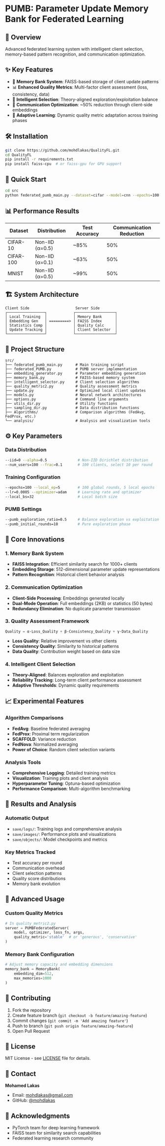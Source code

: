 # PUMB: Parameter Update Memory Bank for Federated Learning

## 🚀 Overview

Advanced federated learning system with intelligent client selection, memory-based pattern recognition, and communication optimization.

## ✨ Key Features

- 🧠 **Memory Bank System**: FAISS-based storage of client update patterns
- 📊 **Enhanced Quality Metrics**: Multi-factor client assessment (loss, consistency, data)
- 🎯 **Intelligent Selection**: Theory-aligned exploration/exploitation balance
- 📡 **Communication Optimization**: ~50% reduction through client-side embeddings
- 🔄 **Adaptive Learning**: Dynamic quality metric adaptation across training phases

## 🛠️ Installation

```bash
git clone https://github.com/mohdlakas/QualityFL.git
cd QualityFL
pip install -r requirements.txt
pip install faiss-cpu  # or faiss-gpu for GPU support
```

## 🚀 Quick Start

```bash
cd src
python federated_pumb_main.py --dataset=cifar --model=cnn --epochs=100 --num_users=100 --frac=0.1 --local_ep=5 --local_bs=32 --lr=0.0005 --iid=0 --alpha=0.5
```

## 📊 Performance Results

| Dataset | Distribution | Test Accuracy | Communication Reduction |
|---------|-------------|---------------|------------------------|
| CIFAR-10 | Non-IID (α=0.5) | ~85% | 50% |
| CIFAR-100 | Non-IID (α=0.1) | ~63% | 50% |
| MNIST | Non-IID (α=0.5) | ~99% | 50% |

## 🏗️ System Architecture

```
Client Side                     Server Side
┌─────────────────┐            ┌──────────────────┐
│ Local Training  │            │ Memory Bank      │
│ Embedding Gen   │ =========> │ FAISS Index      │
│ Statistics Comp │            │ Quality Calc     │
│ Update Tracking │            │ Client Selector  │
└─────────────────┘            └──────────────────┘
```

## 📁 Project Structure

```
src/
├── federated_pumb_main.py      # Main training script
├── federated_PUMB.py           # PUMB server implementation  
├── embedding_generator.py      # Parameter embedding generation
├── memory_bank.py              # FAISS-based memory system
├── intelligent_selector.py     # Client selection algorithms
├── quality_metric2.py          # Quality assessment metrics
├── update.py                   # Optimized local client updates
├── models.py                   # Neural network architectures
├── options.py                  # Command line arguments
├── utils_dir.py                # Utility functions
├── sampling_dir.py             # Data distribution functions
├── Algorithms/                 # Comparison algorithms (FedAvg, FedProx, etc.)
└── analysis/                   # Analysis and visualization tools
```

## ⚙️ Key Parameters

### Data Distribution
```bash
--iid=0 --alpha=0.5              # Non-IID Dirichlet distribution
--num_users=100 --frac=0.1       # 100 clients, select 10 per round
```

### Training Configuration
```bash
--epochs=100 --local_ep=5        # 100 global rounds, 5 local epochs
--lr=0.0005 --optimizer=adam     # Learning rate and optimizer
--local_bs=32                    # Local batch size
```

### PUMB Settings
```bash
--pumb_exploration_ratio=0.5     # Balance exploration vs exploitation
--pumb_initial_rounds=10         # Pure exploration phase
```

## 🔬 Core Innovations

### 1. Memory Bank System
- **FAISS Integration**: Efficient similarity search for 1000+ clients
- **Embedding Storage**: 512-dimensional parameter update representations
- **Pattern Recognition**: Historical client behavior analysis

### 2. Communication Optimization
- **Client-Side Processing**: Embeddings generated locally
- **Dual-Mode Operation**: Full embeddings (2KB) or statistics (50 bytes)
- **Redundancy Elimination**: No duplicate parameter transmission

### 3. Quality Assessment Framework
```python
Quality = α·Loss_Quality + β·Consistency_Quality + γ·Data_Quality
```
- **Loss Quality**: Relative improvement vs other clients
- **Consistency Quality**: Similarity to historical patterns  
- **Data Quality**: Contribution weight based on data size

### 4. Intelligent Client Selection
- **Theory-Aligned**: Balances exploration and exploitation
- **Reliability Tracking**: Long-term client performance assessment
- **Adaptive Thresholds**: Dynamic quality requirements

## 📈 Experimental Features

### Algorithm Comparisons
- **FedAvg**: Baseline federated averaging
- **FedProx**: Proximal term regularization
- **SCAFFOLD**: Variance reduction
- **FedNova**: Normalized averaging
- **Power of Choice**: Random client selection variants

### Analysis Tools
- **Comprehensive Logging**: Detailed training metrics
- **Visualization**: Training plots and client analysis
- **Hyperparameter Tuning**: Optuna-based optimization
- **Performance Comparison**: Multi-algorithm benchmarking

## 🎯 Results and Analysis

### Automatic Output
- `save/logs/`: Training logs and comprehensive analysis
- `save/images/`: Performance plots and visualizations
- `save/objects/`: Model checkpoints and metrics

### Key Metrics Tracked
- Test accuracy per round
- Communication overhead
- Client selection patterns
- Quality score distributions
- Memory bank evolution

## 🚀 Advanced Usage

### Custom Quality Metrics
```python
# In quality_metric2.py
server = PUMBFederatedServer(
    model, optimizer, loss_fn, args,
    quality_metric='stable'  # or 'generous', 'conservative'
)
```

### Memory Bank Configuration
```python
# Adjust memory capacity and embedding dimensions
memory_bank = MemoryBank(
    embedding_dim=512,
    max_memories=1000
)
```

## 🤝 Contributing

1. Fork the repository
2. Create feature branch (`git checkout -b feature/amazing-feature`)
3. Commit changes (`git commit -m 'Add amazing feature'`)
4. Push to branch (`git push origin feature/amazing-feature`)  
5. Open Pull Request

## 📄 License

MIT License - see [LICENSE](LICENSE) file for details.

## 📧 Contact

**Mohamed Lakas**
- Email: mohdlakas@gmail.com
- GitHub: [@mohdlakas](https://github.com/mohdlakas)

## 🙏 Acknowledgments

- PyTorch team for deep learning framework
- FAISS team for similarity search capabilities
- Federated learning research community
